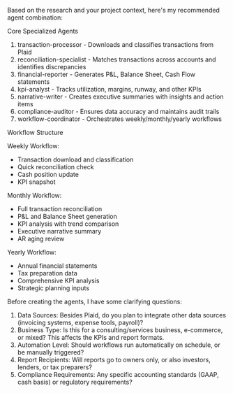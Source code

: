 Based on the research and your project context, here's my recommended agent combination:

Core Specialized Agents

1. transaction-processor - Downloads and classifies transactions from Plaid
2. reconciliation-specialist - Matches transactions across accounts and identifies discrepancies
3. financial-reporter - Generates P&L, Balance Sheet, Cash Flow statements
4. kpi-analyst - Tracks utilization, margins, runway, and other KPIs
5. narrative-writer - Creates executive summaries with insights and action items
6. compliance-auditor - Ensures data accuracy and maintains audit trails
7. workflow-coordinator - Orchestrates weekly/monthly/yearly workflows

Workflow Structure

Weekly Workflow:

- Transaction download and classification
- Quick reconciliation check
- Cash position update
- KPI snapshot

Monthly Workflow:

- Full transaction reconciliation
- P&L and Balance Sheet generation
- KPI analysis with trend comparison
- Executive narrative summary
- AR aging review

Yearly Workflow:

- Annual financial statements
- Tax preparation data
- Comprehensive KPI analysis
- Strategic planning inputs

Before creating the agents, I have some clarifying questions:

1. Data Sources: Besides Plaid, do you plan to integrate other data sources (invoicing systems, expense tools, payroll)?
2. Business Type: Is this for a consulting/services business, e-commerce, or mixed? This affects the KPIs and report formats.
3. Automation Level: Should workflows run automatically on schedule, or be manually triggered?
4. Report Recipients: Will reports go to owners only, or also investors, lenders, or tax preparers?
5. Compliance Requirements: Any specific accounting standards (GAAP, cash basis) or regulatory requirements?
